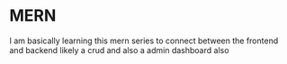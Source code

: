 # MERN
 
 I am basically learning this mern series to connect between the frontend and backend likely a crud and also a admin dashboard also